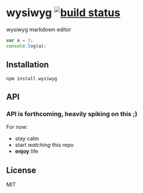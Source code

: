 # wysiwyg [![build status](https://secure.travis-ci.org/thlorenz/wysiwyg.png)](http://travis-ci.org/thlorenz/wysiwyg)

wysiwyg markdown editor

```js
var a = 3;
console.log(a);
```

## Installation

    npm install wysiwyg

## API

### API is forthcoming, heavily spiking on this ;)

For now:

- stay calm
- start *watching* this repo
- **enjoy** life

## License

MIT
